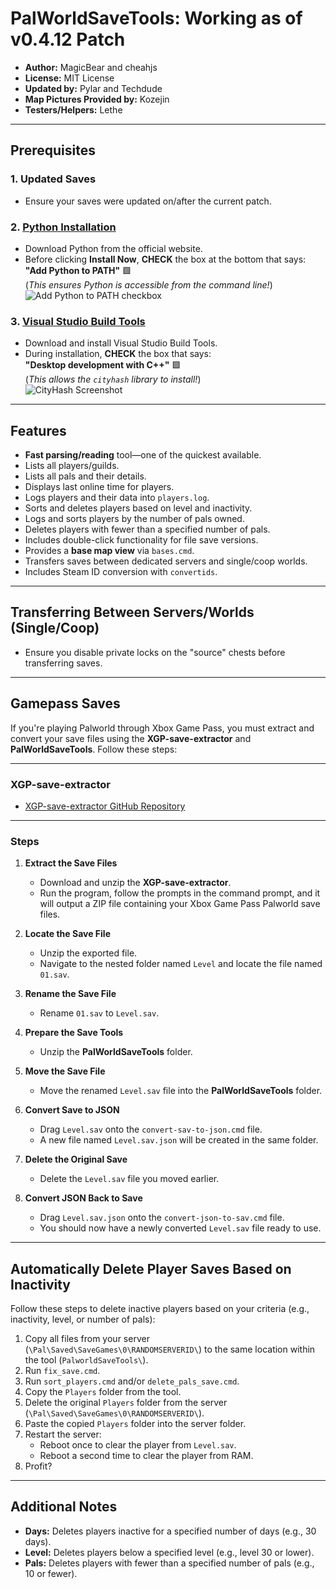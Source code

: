# PalWorldSaveTools: Working as of v0.4.12 Patch

- **Author:** MagicBear and cheahjs  
- **License:** MIT License  
- **Updated by:** Pylar and Techdude  
- **Map Pictures Provided by:** Kozejin  
- **Testers/Helpers:** Lethe  

---

## Prerequisites

### 1. **Updated Saves**
- Ensure your saves were updated on/after the current patch.

### 2. **[Python Installation](https://www.python.org/downloads)**
- Download Python from the official website.  
- Before clicking **Install Now**, **CHECK** the box at the bottom that says:  
  **"Add Python to PATH"** 🟩  
  (*This ensures Python is accessible from the command line!*)  
  ![Add Python to PATH checkbox](https://i.imgur.com/SCJEkdJ.png)

### 3. **[Visual Studio Build Tools](https://visualstudio.microsoft.com/visual-cpp-build-tools/)**
- Download and install Visual Studio Build Tools.  
- During installation, **CHECK** the box that says:  
  **"Desktop development with C++"** 🟩  
  (*This allows the `cityhash` library to install!*)  
  ![CityHash Screenshot](https://i.imgur.com/RZGZ9So.png)

---

## Features

- **Fast parsing/reading** tool—one of the quickest available.  
- Lists all players/guilds.  
- Lists all pals and their details.  
- Displays last online time for players.  
- Logs players and their data into `players.log`.  
- Sorts and deletes players based on level and inactivity.  
- Logs and sorts players by the number of pals owned.  
- Deletes players with fewer than a specified number of pals.  
- Includes double-click functionality for file save versions.  
- Provides a **base map view** via `bases.cmd`.  
- Transfers saves between dedicated servers and single/coop worlds.  
- Includes Steam ID conversion with `convertids`.  

---

## Transferring Between Servers/Worlds (Single/Coop)

- Ensure you disable private locks on the "source" chests before transferring saves.

---

## Gamepass Saves

If you're playing Palworld through Xbox Game Pass, you must extract and convert your save files using the **XGP-save-extractor** and **PalWorldSaveTools**. Follow these steps:

---

### XGP-save-extractor

- [XGP-save-extractor GitHub Repository](https://github.com/Z1ni/XGP-save-extractor)

---

### Steps

1. **Extract the Save Files**  
   - Download and unzip the **XGP-save-extractor**.  
   - Run the program, follow the prompts in the command prompt, and it will output a ZIP file containing your Xbox Game Pass Palworld save files.

2. **Locate the Save File**  
   - Unzip the exported file.  
   - Navigate to the nested folder named `Level` and locate the file named `01.sav`.

3. **Rename the Save File**  
   - Rename `01.sav` to `Level.sav`.

4. **Prepare the Save Tools**  
   - Unzip the **PalWorldSaveTools** folder.

5. **Move the Save File**  
   - Move the renamed `Level.sav` file into the **PalWorldSaveTools** folder.

6. **Convert Save to JSON**  
   - Drag `Level.sav` onto the `convert-sav-to-json.cmd` file.  
   - A new file named `Level.sav.json` will be created in the same folder.

7. **Delete the Original Save**  
   - Delete the `Level.sav` file you moved earlier.

8. **Convert JSON Back to Save**  
   - Drag `Level.sav.json` onto the `convert-json-to-sav.cmd` file.  
   - You should now have a newly converted `Level.sav` file ready to use.

---

## Automatically Delete Player Saves Based on Inactivity

Follow these steps to delete inactive players based on your criteria (e.g., inactivity, level, or number of pals):

1. Copy all files from your server (`\Pal\Saved\SaveGames\0\RANDOMSERVERID\`) to the same location within the tool (`PalworldSaveTools\`).  
2. Run `fix_save.cmd`.  
3. Run `sort_players.cmd` and/or `delete_pals_save.cmd`.  
4. Copy the `Players` folder from the tool.  
5. Delete the original `Players` folder from the server (`\Pal\Saved\SaveGames\0\RANDOMSERVERID\`).  
6. Paste the copied `Players` folder into the server folder.  
7. Restart the server:  
   - Reboot once to clear the player from `Level.sav`.  
   - Reboot a second time to clear the player from RAM.  
8. Profit?  

---

## Additional Notes

- **Days:** Deletes players inactive for a specified number of days (e.g., 30 days).  
- **Level:** Deletes players below a specified level (e.g., level 30 or lower).  
- **Pals:** Deletes players with fewer than a specified number of pals (e.g., 10 or fewer).  